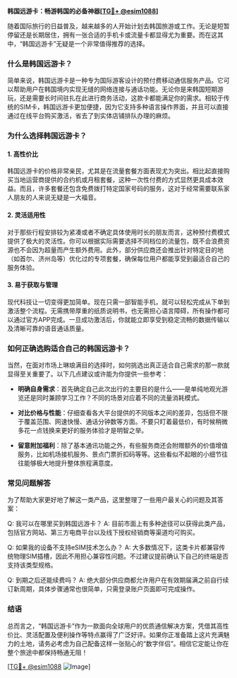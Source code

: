 **韩国远游卡：畅游韩国的必备神器[[TG💪+ @esim1088](https://t.me/s/esim1088)]**

随着国际旅行的日益普及，越来越多的人开始计划去韩国旅游或工作。无论是短暂停留还是长期居住，拥有一张合适的手机卡或流量卡都显得尤为重要。而在这其中，“韩国远游卡”无疑是一个非常值得推荐的选择。

### **什么是韩国远游卡？**

简单来说，韩国远游卡是一种专为国际游客设计的预付费移动通信服务产品。它可以帮助用户在韩国境内实现无缝的网络连接与通话功能。无论你是来韩国短期游玩，还是需要长时间驻扎在此进行商务活动，这款卡都能满足你的需求。相较于传统的SIM卡，韩国远游卡更加便捷，因为它支持多种语言操作界面，并且可以直接通过在线平台购买激活，省去了到实体店铺排队办理的麻烦。

### **为什么选择韩国远游卡？**

#### **1. 高性价比**
韩国远游卡的价格非常亲民，尤其是在流量套餐方面表现尤为突出。相比起直接购买当地运营商提供的合约机或月租套餐，这种一次性付费的方式显然更具成本效益。而且，许多套餐还包含免费拨打特定国家号码的服务，这对于经常需要联系家人朋友的人来说无疑是一大福音。

#### **2. 灵活适用性**
对于那些行程安排较为紧凑或者不确定具体使用时长的朋友而言，这种预付费模式提供了极大的灵活性。你可以根据实际需要选择不同档位的流量包，既不会浪费资源也不会因为超量而产生额外费用。此外，部分供应商还会推出针对特定目的地（如首尔、济州岛等）优化过的专项套餐，确保每位用户都能享受到最适合自己的服务体验。

#### **3. 易于获取与管理**
现代科技让一切变得更加简单。现在只需一部智能手机，就可以轻松完成从下单到激活整个流程。无需携带厚重的纸质说明书，也无需担心语言障碍，所有操作都可以通过官方APP完成。一旦成功激活后，你就能立即享受到稳定流畅的数据传输以及清晰可靠的语音通话质量。

### **如何正确选购适合自己的韩国远游卡？**

当然，在面对市场上琳琅满目的选择时，如何挑选出真正适合自己需求的那一款就显得至关重要了。以下几点建议或许能为你提供一些参考：

- **明确自身需求**：首先确定自己此次出行的主要目的是什么——是单纯地观光游览还是同时兼顾学习工作？不同的场景对应着不同的流量消耗模式。
  
- **对比价格与性能**：仔细查看各大平台提供的不同版本之间的差异，包括但不限于覆盖范围、网速快慢、通话分钟数等方面。不要只盯着最低价，有时候稍微多花一点钱换来更好的服务体验才是明智之举。
  
- **留意附加福利**：除了基本通讯功能之外，有些服务商还会附赠额外的价值增值服务，比如机场接机服务、景点门票折扣码等等。这些看似不起眼的小细节往往能够极大地提升整体旅程满意度。

### **常见问题解答**

为了帮助大家更好地了解这一类产品，这里整理了一些用户最关心的问题及其答案：

Q: 我可以在哪里买到韩国远游卡？
A: 目前市面上有多种途径可以获得此类产品，包括官方网站、第三方电商平台以及线下授权经销商等渠道均可购买。

Q: 如果我的设备不支持eSIM技术怎么办？
A: 大多数情况下，这类卡片都兼容传统物理SIM插槽，因此不用担心兼容性问题。不过建议提前确认下自己的终端是否支持该类型规格。

Q: 到期之后还能续费吗？
A: 绝大部分供应商都允许用户在有效期届满之前自行续订新周期，具体步骤通常也很简单，只需登录账户页面即可完成操作。

### **结语**

总而言之，“韩国远游卡”作为一款面向全球用户的优质通信解决方案，凭借其高性价比、灵活配置及便利操作等特点赢得了广泛好评。如果你正准备踏上这片充满魅力的土地，请务必考虑为自己配备这样一张贴心的“数字伴侣”。相信它定能让你在整个旅途中都保持畅通无阻！

[[TG💪+ @esim1088](https://t.me/s/esim1088) ![Image](https://i.postimg.cc/4NQfJmqS/Snipaste-2025-05-13-00-14-12.png)]